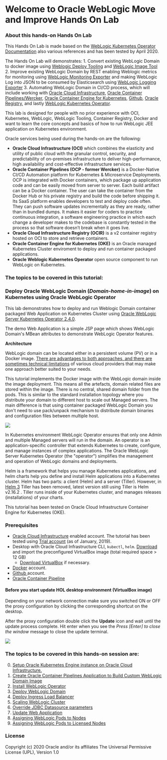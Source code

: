 # Welcome to Oracle WebLogic Move and Improve Hands On Lab #

### About this hands-on Hands On Lab ###

This Hands On Lab is made based on the [WebLogic Kubernetes Operator Documentation](https://oracle.github.io/weblogic-kubernetes-operator/) also various references and has been tested by April 2020.

The Hands On Lab will demonstrates:
    1. Convert existing WebLogic Domain to docker image using [Weblogic Deploy Tooling](https://github.com/oracle/weblogic-deploy-tooling) and [WebLogic Image Tool](https://github.com/oracle/weblogic-image-tool)
    2. Improve existing WebLogic Domain by REST enabling Weblogic metrics for monitoring using [WebLogic Monitoring Exporter](https://github.com/oracle/weblogic-monitoring-exporter) and making WebLogic Log into JSON to be consumed by Elasticsearch using [WebLogic Logging Exporter](https://github.com/oracle/weblogic-logging-exporter) 
    3. Automating WebLogic Domain in CI/CD process, which will include working with [Oracle Cloud Infrastructure](https://docs.cloud.oracle.com/en-us/iaas/Content/GSG/Concepts/baremetalintro.htm), [Oracle Container Pipelines/Wercker](https://docs.oracle.com/en/cloud/iaas/wercker-cloud/wercm/), [Oracle Container Engine for Kubernetes](https://docs.cloud.oracle.com/en-us/iaas/Content/ContEng/Concepts/contengoverview.htm), [Github](https://github.com/), [Oracle Registry](https://docs.cloud.oracle.com/en-us/iaas/Content/Registry/Concepts/registryoverview.htm), and lastly [WebLogic Kubernetes Operator](https://github.com/oracle/weblogic-kubernetes-operator).

This lab is designed for people with no prior experience with OCI, Kubernetes, WebLogic, WebLogic Tooling, Container Registry, Docker and want to learn the core concepts and basics of how to run WebLogic JEE application on Kubernetes environment.

Oracle services being used during the hands-on are the following:

+ **Oracle Cloud Infrastructure (OCI)** which combines the elasticity and utility of public cloud with the granular control, security, and predictability of on-premises infrastructure to deliver high-performance, high availability and cost-effective infrastructure services.
+ **Oracle Container Pipelines (OCP - former Wercker)** is a Docker-Native CI/CD  Automation platform for Kubernetes & Microservice Deployments. OCP is integrated with Docker containers, which package up application code and can be easily moved from server to server. Each build artifact can be a Docker container. The user can take the container from the Docker Hub or his private registry and build the code before shipping it. Its SaaS platform enables developers to test and deploy code often. They can push software updates incrementally as they are ready, rather than in bundled dumps. It makes it easier for coders to practice continuous integration, a software engineering practice in which each change a developer makes to the codebase is constantly tested in the process so that software doesn’t break when it goes live.
+ **Oracle Cloud Infrastructure Registry (OCIR)** is a v2 container registry hosted on OCI to store and retrieve containers.
+ **Oracle Container Engine for Kubernetes (OKE)** is an Oracle managed Kubernetes Cluster enviroment to deploy and run container packaged applications.
+ **Oracle Weblogic Kubernetes Operator** open source component to run WebLogic on Kubernetes.

### The topics to be covered in this tutorial: ###

### Deploy Oracle WebLogic Domain (*Domain-home-in-image*) on Kubernetes using Oracle WebLogic Operator  ###

This lab demonstrates how to deploy and run Weblogic Domain container packaged Web Application on Kubernetes Cluster using [Oracle WebLogic Server Kubernetes Operator 2.4.0](https://github.com/oracle/weblogic-kubernetes-operator).

The demo Web Application is a simple JSP page which shows WebLogic Domain's MBean attributes to demonstrate WebLogic Operator features.

**Architecture**

WebLogic domain can be located either in a persistent volume (PV) or in a Docker image. [There are advantages to both approaches, and there are sometimes technical limitations](https://github.com/oracle/weblogic-kubernetes-operator/blob/2.0/site/domains.md#create-and-manage-weblogic-domains) of various cloud providers that may make one approach better suited to your needs.

This tutorial implements the Docker image with the WebLogic domain inside the image deployment. This means all the artefacts, domain related files are stored within the image. There is no central, shared domain folder from the pods. This is similar to the standard installation topology where you distribute your domain to different host to scale out Managed servers. The main difference is that using container packaged WebLogic Domain you don't need to use pack/unpack mechanism to distribute domain binaries and configuration files between multiple host.

![](tutorials/images/wlsonk8s.domain-home-in-image.png)

In Kubernetes environment WebLogic Operator ensures that only one Admin and multiple Managed servers will run in the domain. An operator is an application-specific controller that extends Kubernetes to create, configure, and manage instances of complex applications. The Oracle WebLogic Server Kubernetes Operator (the "operator") simplifies the management and operation of WebLogic domains and deployments.

Helm is a framework that helps you manage Kubernetes applications, and helm charts help you define and install Helm applications into a Kubernetes cluster. Helm has two parts: a client (Helm) and a server (Tiller). However, in [Helm 3](https://helm.sh/blog/helm-3-released/) Tiller has been removed, latest version still using Tiller is Helm v2.16.2 . Tiller runs inside of your Kubernetes cluster, and manages releases (installations) of your charts.

This tutorial has been tested on Oracle Cloud Infrastructure Container Engine for Kubernetes (OKE).

### Prerequisites ###

- [Oracle Cloud Infrastructure](https://cloud.oracle.com/en_US/cloud-infrastructure) enabled account. The tutorial has been tested using [Trial account](https://myservices.us.oraclecloud.com/mycloud/signup) (as of January, 2019).
- Desktop with Oracle Cloud Infrastructure CLI, `kubectl`, `helm`. [Download](https://drive.google.com/open?id=11CvOZ-j50-2q9-rrQmxpEwmQZbPMkw2a) and import the preconfigured VirtualBox image (total required space > 12 GB)
  - [Download VirtualBox](https://www.virtualbox.org/wiki/Downloads) if necessary.
- [Docker](https://hub.docker.com/) account.
- [Github ](sign.up.github.md) account.
- [Oracle Container Pipeline](sign.up.wercker.md)

#### Before you start update HOL desktop environment (VirtualBox image) ####

Depending on your network connection make sure you switched ON or OFF the proxy configuration by clicking the corresponding shortcut on the desktop.

After the proxy configuration double click the **Update** icon and wait until the update process complete. Hit enter when you see the *Press [Enter] to close the window* message to close the update terminal.

![](tutorials/images/update.HOL.png)

### The topics to be covered in this hands-on session are: ###

0. [Setup Oracle Kubernetes Engine instance on Oracle Cloud Infrastructure.](tutorials/setup.oke.md)
1. [Create Oracle Container Pipelines Application to Build Custom WebLogic Domain Image](tutorials/build.weblogic.image.pipeline.md)
2. [Install WebLogic Operator](tutorials/install.operator.md)
3. [Deploy WebLogic Domain](tutorials/deploy.weblogic.md)
4. [Deploy Ingress Load Balancer](tutorials/deploy.load.balancer.md)
5. [Scaling WebLogic Cluster](tutorials/scale.weblogic.md)
6. [Override JDBC Datasource parameters](tutorials/override.jdbc.md)
7. [Update Web Application](tutorials/update.application.md)
8. [Assigning WebLogic Pods to Nodes](tutorials/node.selector.md)
9. [Assigning WebLogic Pods to Licensed Nodes](tutorials/node.selector.license.md)

### License ###
Copyright (c) 2020 Oracle and/or its affiliates
The Universal Permissive License (UPL), Version 1.0
